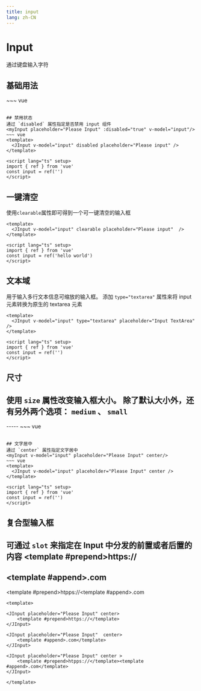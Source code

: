 ```yaml
---
title: input
lang: zh-CN
---
```

# Input
通过键盘输入字符

## 基础用法
<myInput placeholder="Please Input" v-model="input"/>
~~~ vue
<template>
    <JInput placeholder="Please Input" v-model="input" />
</template>

<script lang="ts" setup>
import { ref } from 'vue'
const input = ref('')
</script>
~~~

## 禁用状态
通过 `disabled` 属性指定是否禁用 input 组件
<myInput placeholder="Please Input" :disabled="true" v-model="input"/>
~~~ vue
<template>
  <JInput v-model="input" disabled placeholder="Please input" />
</template>

<script lang="ts" setup>
import { ref } from 'vue'
const input = ref('')
</script>
~~~

## 一键清空
使用`clearable`属性即可得到一个可一键清空的输入框
<inputTest></inputTest>
~~~ vue
<template>
  <JInput v-model="input" clearable placeholder="Please input"  />
</template>

<script lang="ts" setup>
import { ref } from 'vue'
const input = ref('hello world')
</script>
~~~

## 文本域
用于输入多行文本信息可缩放的输入框。 添加 `type="textarea"` 属性来将 input 元素转换为原生的 textarea 元素
<myInput v-model="input" type="textarea" placeholder="Input TextArea" />
~~~ vue
<template>
  <JInput v-model="input" type="textarea" placeholder="Input TextArea" />
</template>

<script lang="ts" setup>
import { ref } from 'vue'
const input = ref('')
</script>
~~~

## 尺寸
使用 `size` 属性改变输入框大小。 除了默认大小外，还有另外两个选项： `medium` 、 `small`
<myInput />
------
<myInput size="medium" />
-----
<myInput size="small" />
~~~ vue
<template>
  <JInput v-model="input"  />
  <JInput v-model="input" size="medium" />
  <JInput v-model="input" size="small" />
</template>

<script lang="ts" setup>
import { ref } from 'vue'
const input = ref('')
</script>
~~~

## 文字居中
通过 `center` 属性指定文字居中
<myInput v-model="input" placeholder="Please Input" center/>
~~~ vue
<template>
  <JInput v-model="input" placeholder="Please Input" center />
</template>

<script lang="ts" setup>
import { ref } from 'vue'
const input = ref('')
</script>
~~~

## 复合型输入框
可通过 `slot` 来指定在 Input 中分发的前置或者后置的内容
<myInput placeholder="Please Input" center><template #prepend>https://</template></myInput>
--------
<myInput placeholder="Please Input"  center><template #append>.com</template></myInput>
--------
<myInput placeholder="Please Input" center ><template #prepend>htpps://</template><template #append>.com</template></myInput>
~~~ vue
<template>

<JInput placeholder="Please Input" center>
    <template #prepend>https://</template>
</JInput>

<JInput placeholder="Please Input"  center>
    <template #append>.com</template>
</JInput>

<JInput placeholder="Please Input" center >
    <template #prepend>htpps://</template><template #append>.com</template>
</JInput>

</template>
~~~
<script setup>
import myInput from '../../packages/components/input/src/JInput.vue'
import inputTest from '../../examples/components/myInput.vue'
</script>